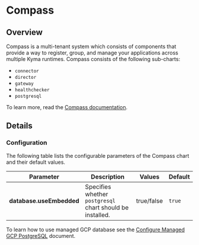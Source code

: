# Compass

## Overview

Compass is a multi-tenant system which consists of components that provide a way to register, group, and manage your applications across multiple Kyma runtimes. Compass consists of the following sub-charts:

- `connector` 
- `director` 
- `gateway` 
- `healthchecker`
- `postgresql`

To learn more, read the [Compass documentation](https://github.com/kyma-incubator/compass/blob/master/README.md).
## Details

### Configuration
The following table lists the configurable parameters of the Compass chart and their default values.

| Parameter | Description | Values | Default |
| --- | --- | --- | --- |
| **database.useEmbedded** | Specifies whether `postgresql` chart should be installed. | true/false | `true` |

To learn how to use managed GCP database see the [Configure Managed GCP PostgreSQL](./configure-managed-gcp-postgresql.md) document.

